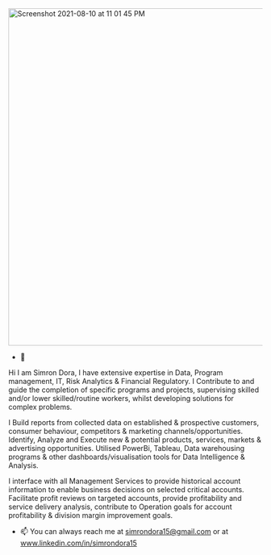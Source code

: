 <img width="669" alt="Screenshot 2021-08-10 at 11 01 45 PM" src="https://user-images.githubusercontent.com/88106014/128963026-aa7f37bc-89e6-4831-819e-49348778532e.png">

- 👋 

Hi I am Simron Dora, I have extensive expertise in Data, Program management, IT, Risk Analytics & Financial Regulatory. I Contribute to and guide the completion of specific programs and projects, supervising skilled and/or lower skilled/routine workers, whilst developing solutions for complex problems.

I Build reports from collected data on established & prospective customers, consumer behaviour, competitors & marketing channels/opportunities. Identify, Analyze and Execute new & potential products, services, markets & advertising opportunities. Utilised PowerBi, Tableau, Data warehousing programs & other dashboards/visualisation tools for Data Intelligence & Analysis.

I interface with all Management Services to provide historical account information to enable business decisions on selected critical accounts. Facilitate profit reviews on targeted accounts, provide profitability and service delivery analysis, contribute to Operation goals for account profitability & division margin improvement goals.

- 📫 You can always reach me at simrondora15@gmail.com or at www.linkedin.com/in/simrondora15 

<!---
SimronDora/SimronDora is a ✨ special ✨ repository because its `README.md` (this file) appears on your GitHub profile.
You can click the Preview link to take a look at your changes.
--->
